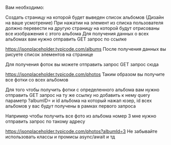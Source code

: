Вам необходимо:

Создать страницу на которой будет выведен список альбомов (Дизайн на ваше усмотрение)
При нажатии на элемент из списка пользователя должно перевести на другую страницу на которой будут отрисованы все изображения с этого альбома
Для получения данных о всех альбомах вам нужно отправить GET запрос по ссылке

https://jsonplaceholder.typicode.com/albums
После получения данных вы рисуете список элементов на странице

Для получения фоток вы можете отправить запрос GET запрос сюда

https://jsonplaceholder.typicode.com/photos
Таким образом вы получите все фотки со всех альбомов

Для того чтобы получить фотки с определенного альбома вам нужно отправить GET запрос на ту же ссылку но добавить к нему query параметр ?albumID= и id альбома на который нажал юзер, id всех альбомов у вас будут получены в рамках первого запроса

Например чтобы получить все фото из альбома номер 3 мне нужно отправить запрос по такому адресу

https://jsonplaceholder.typicode.com/photos?albumId=3
Не забывайте использовать классы и промисы async/await и тд